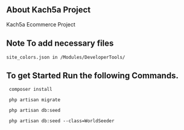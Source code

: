 ## About Kach5a Project

Kach5a Ecommerce Project

## Note To add necessary files <br>
```
site_colors.json in /Modules/DeveloperTools/ 
```

## To get Started Run the following Commands.  <br>

```
 composer install
```

```
 php artisan migrate
```

```
 php artisan db:seed
```

```
 php artisan db:seed --class=WorldSeeder
```

